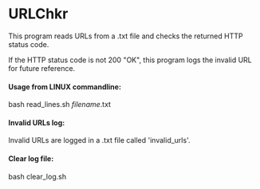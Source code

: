# URLChkr

This program reads URLs from a .txt file and checks the returned HTTP status code.  

If the HTTP status code is not 200 "OK", this program logs the invalid URL for future reference.

<h4>Usage from LINUX commandline:</h4>

bash read_lines.sh <i>filename</i>.txt

<h4>Invalid URLs log:</h4>

Invalid URLs are logged in a .txt file called 'invalid_urls'.

<h4>Clear log file:</h4>

bash clear_log.sh


